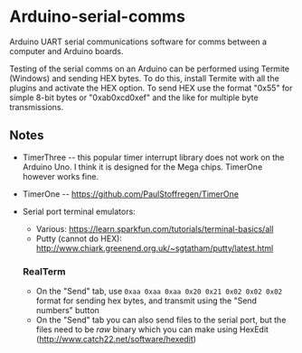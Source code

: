 # Arduino-serial-comms
Arduino UART serial communications software for comms between a computer and Arduino boards.

Testing of the serial comms on an Arduino can be performed using Termite (Windows) and sending HEX bytes. To do this, install Termite with all the plugins and activate the HEX option. To send HEX use the format "0x55" for simple 8-bit bytes or "0xab0xcd0xef" and the like for multiple byte transmissions.

## Notes

- TimerThree -- this popular timer interrupt library does not work on the Arduino Uno.  I think it is designed for the Mega chips. TimerOne however works fine.

- TimerOne -- https://github.com/PaulStoffregen/TimerOne

- Serial port terminal emulators:
  - Various: https://learn.sparkfun.com/tutorials/terminal-basics/all
  - Putty (cannot do HEX): http://www.chiark.greenend.org.uk/~sgtatham/putty/latest.html

  ### RealTerm

  - On the "Send" tab, use `0xaa 0xaa 0xaa 0x20 0x21 0x02 0x02 0x02` format for sending hex bytes, and transmit using the "Send numbers" button
  - On the "Send" tab you can also send files to the serial port, but the files need to be *raw* binary which you can make using HexEdit (http://www.catch22.net/software/hexedit)

